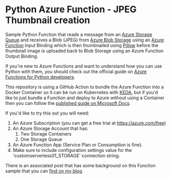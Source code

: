 # Python Azure Function - JPEG Thumbnail creation

Sample Python Function that reads a message from an [Azure Storage Queue](https://docs.microsoft.com/azure/storage/queues/storage-queues-introduction) and receives a Blob (JPEG) from [Azure Blob Storage](https://docs.microsoft.com/azure/storage/blobs/storage-blobs-introduction) using an [Azure Function](https://docs.microsoft.com/en-us/azure/azure-functions/functions-overview) Input Binding which is then thumbnailed using [Pillow](https://python-pillow.org/) before the thumbnail image is uploaded back to Blob Storage using an Azure Function Output Binding.

If you're new to Azure Functions and want to understand how you can use Python with them, you should check out the official guide on [Azure Functions for Python developers](https://docs.microsoft.com/azure/azure-functions/functions-reference-python).

This repository is using a GitHub Action to bundle the Azure Function into a Docker Container so it can be run on Kubernetes with [KEDA](https://keda.sh/), but if you'd like to just bundle a Function and deploy to Azure without using a Container then you can follow the [published guide on Microsoft Docs](https://docs.microsoft.com/azure/azure-functions/functions-how-to-github-actions?tabs=python).

If you'd like to try this out you will need:

1. An Azure Subscription (you can get a free trial at https://azure.com/free)
2. An Azure Storage Account that has:
    1. Two Storage Containers
    2. One Storage Queue
3. An Azure Function App (Service Plan or Consumption is fine).
4. Make sure to include configuration settings value for the 'customserverless01_STORAGE' connection string.

There is an associated post that has some background on this Function sample that you can [find on my blog](https://blog.siliconvalve.com/2020/10/29/reading-and-writing-binary-files-with-python-with-azure-functions-input-and-output-bindings/).
